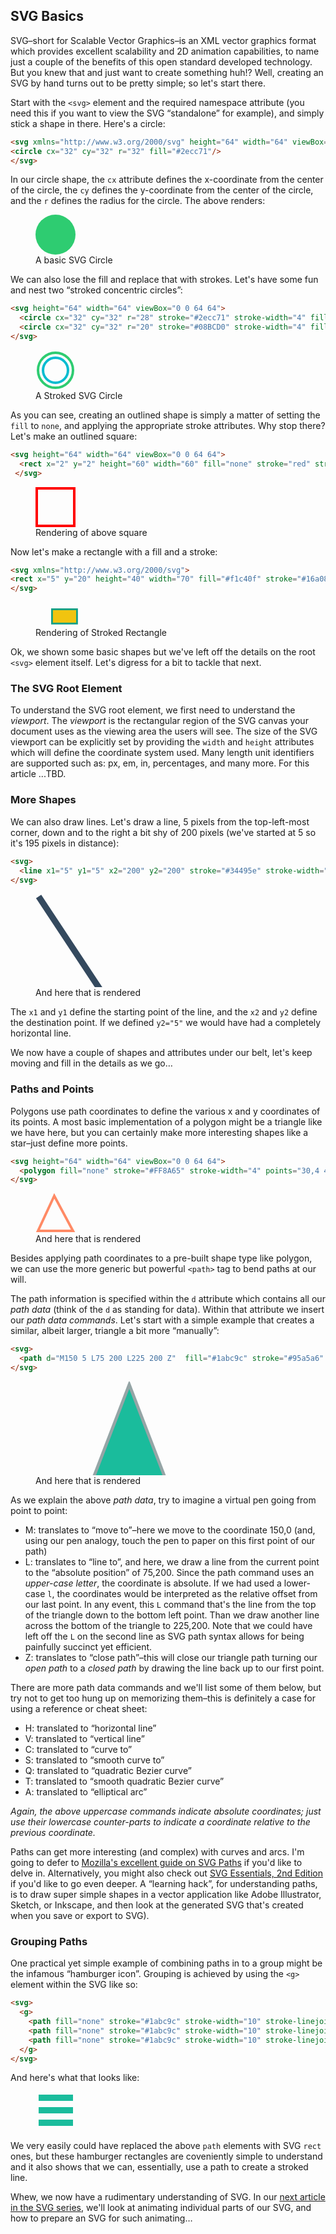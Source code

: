 ## SVG Basics

SVG–short for Scalable Vector Graphics–is an XML vector graphics format which provides excellent scalability and 2D animation capabilities, to name just a couple of the benefits of this open standard developed technology. But you knew that and just want to create something huh!? Well, creating an SVG by hand turns out to be pretty simple; so let's start there.

Start with the `<svg>` element and the required namespace attribute (you need this if you want to view the SVG &ldquo;standalone&rdquo; for example), and simply stick a shape in there. Here's a circle:

```html
<svg xmlns="http://www.w3.org/2000/svg" height="64" width="64" viewBox="0 0 64 64">
<circle cx="32" cy="32" r="32" fill="#2ecc71"/>
</svg>
```

In our circle shape, the `cx` attribute defines the x-coordinate from the center of the circle, the `cy` defines the y-coordinate from the center of the circle, and the `r` defines the radius for the circle. The above renders:

<figure>
  <svg xmlns="http://www.w3.org/2000/svg" height="64" width="64" viewBox="0 0 64 64">
  <circle cx="32" cy="32" r="32" fill="#2ecc71"/>
  </svg>
  <figcaption>A basic SVG Circle</figcaption>
</figure>

We can also lose the fill and replace that with strokes. Let's have some fun and nest two &ldquo;stroked concentric circles&rdquo;:

```html
<svg height="64" width="64" viewBox="0 0 64 64">
  <circle cx="32" cy="32" r="28" stroke="#2ecc71" stroke-width="4" fill="none"></circle>
  <circle cx="32" cy="32" r="20" stroke="#08BCD0" stroke-width="4" fill="none" />
</svg>
```
<figure>
  <svg height="64" width="64" viewBox="0 0 64 64">
    <circle cx="32" cy="32" r="28" stroke="#2ecc71" stroke-width="4" fill="none"></circle>
    <circle cx="32" cy="32" r="20" stroke="#08BCD0" stroke-width="4" fill="none" />
  </svg>
  <figcaption>A Stroked SVG Circle</figcaption>
</figure>

As you can see, creating an outlined shape is simply a matter of setting the `fill` to `none`, and applying the appropriate stroke attributes. Why stop there? Let's make an outlined square:

```html
<svg height="64" width="64" viewBox="0 0 64 64">
  <rect x="2" y="2" height="60" width="60" fill="none" stroke="red" stroke-width="4"></rect>
 </svg>
```
<figure>
  <svg  height="64" width="64" viewBox="0 0 64 64">
    <rect x="2" y="2" height="60" width="60" fill="none" stroke="red" stroke-width="4"></rect>
   </svg>
  <figcaption>Rendering of above square</figcaption>
</figure>

Now let's make a rectangle with a fill and a stroke:

```html
<svg xmlns="http://www.w3.org/2000/svg">
<rect x="5" y="20" height="40" width="70" fill="#f1c40f" stroke="#16a085" stroke-width="5px" />
</svg>
```
<figure>
  <svg height="40" width="70" viewBox="0 0 40 70" xmlns="http://www.w3.org/2000/svg">
  <rect x="5" y="20" height="40" width="70" fill="#f1c40f" stroke="#16a085" stroke-width="5px" />
  </svg>
  <figcaption>Rendering of Stroked Rectangle</figcaption>
</figure>

Ok, we shown some basic shapes but we've left off the details on the root `<svg>` element itself. Let's digress for a bit to tackle that next.

### The SVG Root Element

To understand the SVG root element, we first need to understand the *viewport*. The *viewport* is the rectangular region of the SVG canvas your document uses as the viewing area the users will see.
The size of the SVG viewport can be explicitly set by providing the `width` and `height` attributes which will define the coordinate system used.
Many length unit identifiers are supported such as: px, em, in, percentages, and many more. For this article <TODO WE WILL BE DEALING WITH>...TBD.



### More Shapes

We can also draw lines. Let's draw a line, 5 pixels from the top-left-most corner, down and to the right a bit shy of 200 pixels (we've started at 5 so it's 195 pixels in distance):

```html
<svg>
  <line x1="5" y1="5" x2="200" y2="200" stroke="#34495e" stroke-width="10" /></line>
</svg>
```
<figure>
  <svg>
    <line x1="5" y1="5" x2="200" y2="300" stroke="#34495e" stroke-width="10" /></line>
  </svg>
  <figcaption>And here that is rendered</figcaption>
</figure>

The `x1` and `y1` define the starting point of the line, and the `x2` and `y2` define the destination point. If we defined `y2="5"` we would have had a completely horizontal line.

We now have a couple of shapes and attributes under our belt, let's keep moving and fill in the details as we go…

### Paths and Points

Polygons use path coordinates to define the various x and y coordinates of its points. A most basic implementation of a polygon might be a triangle like we have here, but you can certainly make more interesting shapes like a star–just define more points.

```html
<svg height="64" width="64" viewBox="0 0 64 64">
  <polygon fill="none" stroke="#FF8A65" stroke-width="4" points="30,4 4,60 60,60"/><polygon>
</svg>
```
<figure>
  <svg height="64" width="64" viewBox="0 0 64 64">
    <polygon fill="none" stroke="#FF8A65" stroke-width="4" points="30,4 4,60 60,60"/><polygon>
  </svg>
  <figcaption>And here that is rendered</figcaption>
</figure>

Besides applying path coordinates to a pre-built shape type like polygon, we can use the more generic but powerful `<path>` tag to bend paths at our will.

The path information is specified within the `d` attribute which contains all our *path data* (think of the `d` as standing for data). Within that attribute we insert our *path data commands*. Let's start with a simple example that creates a similar, albeit larger, triangle a bit more &ldquo;manually&rdquo;:

```html
<svg>
  <path d="M150 5 L75 200 L225 200 Z"  fill="#1abc9c" stroke="#95a5a6" stroke-width="5" />
</svg>
```

<figure>
  <svg>
    <path d="M150 5 L75 200 L225 200 Z"  fill="#1abc9c" stroke="#95a5a6" stroke-width="5" />
  </svg>
  <figcaption>And here that is rendered</figcaption>
</figure>

As we explain the above *path data*, try to imagine a virtual pen going from point to point:

* M: translates to &ldquo;move to&rdquo;–here we move to the coordinate 150,0 (and, using our pen analogy, touch the pen to paper on this first point of our path)
* L:  translates to &ldquo;line to&rdquo;, and here, we draw a line from the current point to the &ldquo;absolute position&rdquo; of 75,200. Since the path command uses an *upper-case letter*, the coordinate is absolute. If we had used a lower-case `l`, the coordinates would be interpreted as the relative offset from our last point. In any event, this `L` command that's the line from the top of the triangle down to the bottom left point. Than we draw another line across the bottom of the triangle to 225,200. Note that we could have left off the `L` on the second line as SVG path syntax allows for being painfully succinct yet efficient.
* Z:  translates to &ldquo;close path&rdquo;–this will close our triangle path turning our *open path* to a *closed path* by drawing the line back up to our first point.

There are more path data commands and we'll list some of them below, but try not to get too hung up on memorizing them–this is definitely a case for using a reference or cheat sheet:

* H: translated to &ldquo;horizontal line&rdquo;
* V: translated to &ldquo;vertical line&rdquo;
* C: translated to &ldquo;curve to&rdquo;
* S: translated to &ldquo;smooth curve to&rdquo;
* Q: translated to &ldquo;quadratic Bezier curve&rdquo;
* T: translated to &ldquo;smooth quadratic Bezier curve&rdquo;
* A: translated to &ldquo;elliptical arc&rdquo;

*Again, the above uppercase commands indicate absolute coordinates; just use their lowercase counter-parts to indicate a coordinate relative to the previous coordinate.*


Paths can get more interesting (and complex) with curves and arcs. I'm going to defer to [Mozilla's excellent guide on SVG Paths](https://developer.mozilla.org/en-US/docs/Web/SVG/Tutorial/Paths) if you'd like to delve in. Alternatively, you might also check out [SVG Essentials, 2nd Edition](http://shop.oreilly.com/product/0636920032335.do) if you'd like to go even deeper. A &ldquo;learning hack&rdquo;, for understanding paths, is to draw super simple shapes in a vector application like Adobe Illustrator, Sketch, or Inkscape, and then look at the generated SVG that's created when you save or export to SVG).


### Grouping Paths

One practical yet simple example of combining paths in to a group might be the infamous &ldquo;hamburger icon&rdquo;. Grouping is achieved by using the `<g>` element within the SVG like so:

```html
<svg>
  <g>
    <path fill="none" stroke="#1abc9c" stroke-width="10" stroke-linejoin="bevel" d="m 5,10 55,0"/>
    <path fill="none" stroke="#1abc9c" stroke-width="10" stroke-linejoin="bevel" d="m 5,30 55,0"/>
    <path fill="none" stroke="#1abc9c" stroke-width="10" stroke-linejoin="bevel" d="m 5,50 55,0"/>
  </g>
</svg>
```

And here's what that looks like:

<figure>
  <svg xmlns="http://www.w3.org/2000/svg" height="64" width="64" viewBox="0 0 64 64">
    <g>
      <path fill="none" stroke="#1abc9c" stroke-width="10" stroke-linejoin="bevel" d="m 5,10 55,0"/>
      <path fill="none" stroke="#1abc9c" stroke-width="10" stroke-linejoin="bevel" d="m 5,30 55,0"/>
      <path fill="none" stroke="#1abc9c" stroke-width="10" stroke-linejoin="bevel" d="m 5,50 55,0"/>
    </g>
  </svg>
</figure>

We very easily could have replaced the above `path` elements with SVG `rect` ones, but these hamburger rectangles are coveniently simple to understand and it also shows that we can, essentially, use a path to create a stroked line.

Whew, we now have a rudimentary understanding of SVG. In our [next article in the SVG series](/path/to/second/article), we'll look at animating individual parts of our SVG, and how to prepare an SVG for such animating…
